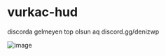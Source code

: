 # vurkac-hud

discorda gelmeyen top olsun aq discord.gg/denizwp

![image](https://github.com/denizwp/vurkac-hud/assets/85676222/d9c35661-ee5f-4f10-a0d2-8ffa71580150)

